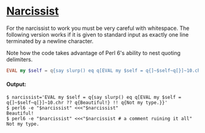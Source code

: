 [1]: https://rosettacode.org/wiki/Narcissist

# [Narcissist][1]

For the narcissist to work you must be very careful with whitespace. The following version works if it is given to standard input as exactly one line terminated by a newline character.



Note how the code takes advantage of Perl 6's ability to nest quoting delimiters.

```raku
EVAL my $self = q{say slurp() eq q[EVAL my $self = q{]~$self~q[}]~10.chr ?? q{Beautiful!} !! q{Not my type.}}
```

#### Output:
```
$ narcissist='EVAL my $self = q{say slurp() eq q[EVAL my $self = q{]~$self~q[}]~10.chr ?? q{Beautiful!} !! q{Not my type.}}'
$ perl6 -e "$narcissist" <<<"$narcissist"
Beautiful!
$ perl6 -e "$narcissist" <<<"$narcissist # a comment ruining it all" 
Not my type.
```